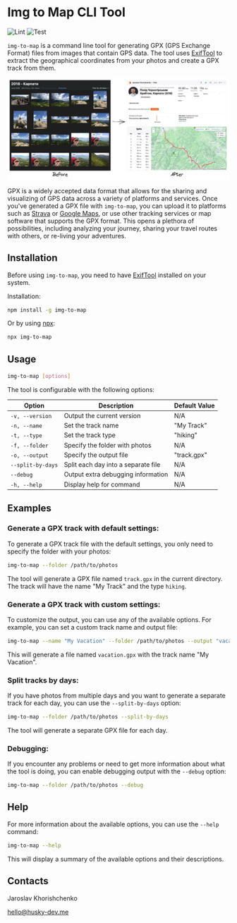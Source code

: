 # Img to Map CLI Tool

![Lint](https://github.com/husky-dev/craft-content/workflows/Lint/badge.svg)
![Test](https://github.com/husky-dev/craft-content/workflows/Test/badge.svg)

`img-to-map` is a command line tool for generating GPX (GPS Exchange Format) files from images that contain GPS data. The tool uses [ExifTool](https://exiftool.org/) to extract the geographical coordinates from your photos and create a GPX track from them.

![img-to-map result example](docs/example.jpg)

GPX is a widely accepted data format that allows for the sharing and visualizing of GPS data across a variety of platforms and services. Once you've generated a GPX file with `img-to-map`, you can upload it to platforms such as [Strava](https://strava.com/) or [Google Maps](https://www.google.com/maps), or use other tracking services or map software that supports the GPX format. This opens a plethora of possibilities, including analyzing your journey, sharing your travel routes with others, or re-living your adventures.

## Installation

Before using `img-to-map`, you need to have [ExifTool](https://exiftool.org/) installed on your system.

Installation:

```bash
npm install -g img-to-map
```

Or by using [npx](https://www.npmjs.com/package/npx):

```bash
npx img-to-map
```

## Usage

```bash
img-to-map [options]
```

The tool is configurable with the following options:

| Option           | Description                                                   | Default Value |
|------------------|---------------------------------------------------------------|---------------|
| `-v, --version`  | Output the current version                                    | N/A           |
| `-n, --name`     | Set the track name                                            | "My Track"    |
| `-t, --type`     | Set the track type                                            | "hiking"      |
| `-f, --folder`   | Specify the folder with photos                                | N/A           |
| `-o, --output`   | Specify the output file                                       | "track.gpx"   |
| `--split-by-days`| Split each day into a separate file                           | N/A           |
| `--debug`        | Output extra debugging information                            | N/A           |
| `-h, --help`     | Display help for command                                      | N/A           |

## Examples

### Generate a GPX track with default settings:

To generate a GPX track file with the default settings, you only need to specify the folder with your photos:

```bash
img-to-map --folder /path/to/photos
```

The tool will generate a GPX file named `track.gpx` in the current directory. The track will have the name "My Track" and the type `hiking`.

### Generate a GPX track with custom settings:

To customize the output, you can use any of the available options. For example, you can set a custom track name and output file:

```bash
img-to-map --name "My Vacation" --folder /path/to/photos --output "vacation.gpx"
```

This will generate a file named `vacation.gpx` with the track name "My Vacation".

### Split tracks by days:

If you have photos from multiple days and you want to generate a separate track for each day, you can use the `--split-by-days` option:

```bash
img-to-map --folder /path/to/photos --split-by-days
```

The tool will generate a separate GPX file for each day.

### Debugging:

If you encounter any problems or need to get more information about what the tool is doing, you can enable debugging output with the `--debug` option:

```bash
img-to-map --folder /path/to/photos --debug
```

## Help

For more information about the available options, you can use the `--help` command:

```bash
img-to-map --help
```

This will display a summary of the available options and their descriptions.

## Contacts

Jaroslav Khorishchenko

[hello@husky-dev.me](mailto:hello@husky-dev.me)

